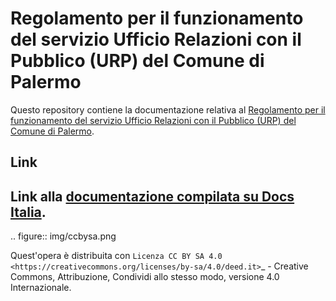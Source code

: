 Regolamento per il funzionamento del servizio Ufficio Relazioni con il Pubblico (URP) del Comune di Palermo
==================================================

Questo repository contiene la documentazione relativa al [Regolamento per il funzionamento del servizio Ufficio Relazioni con il Pubblico (URP) del Comune di Palermo](http://regolamento-funzionamento-urp-comune-palermo.readthedocs.io). 


Link
----

Link alla [documentazione compilata su Docs Italia](https://github.com/italia/docs-italia-starter-kit/tree/master/repo-documento).
----

.. figure:: img/ccbysa.png

Quest'opera è distribuita con `Licenza CC BY SA 4.0 <https://creativecommons.org/licenses/by-sa/4.0/deed.it>`_ - Creative Commons,  Attribuzione, Condividi allo stesso modo, versione 4.0 Internazionale.
